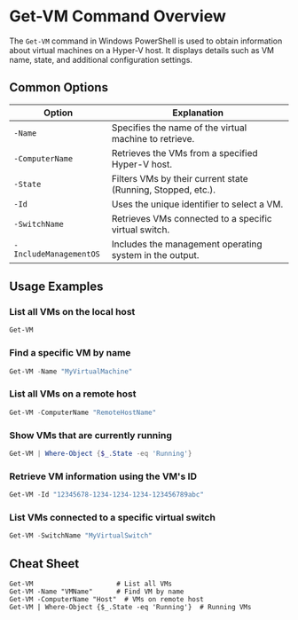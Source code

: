 # Get-VM Command Overview

The `Get-VM` command in Windows PowerShell is used to obtain information about virtual machines on a Hyper-V host. It displays details such as VM name, state, and additional configuration settings.

## Common Options

| Option                   | Explanation                                                                   |
|--------------------------|-------------------------------------------------------------------------------|
| `-Name`                  | Specifies the name of the virtual machine to retrieve.                        |
| `-ComputerName`          | Retrieves the VMs from a specified Hyper-V host.                              |
| `-State`                 | Filters VMs by their current state (Running, Stopped, etc.).                  |
| `-Id`                    | Uses the unique identifier to select a VM.                                    |
| `-SwitchName`            | Retrieves VMs connected to a specific virtual switch.                         |
| `-IncludeManagementOS`   | Includes the management operating system in the output.                       |

## Usage Examples

### List all VMs on the local host
```powershell
Get-VM
```

### Find a specific VM by name
```powershell
Get-VM -Name "MyVirtualMachine"
```

### List all VMs on a remote host
```powershell
Get-VM -ComputerName "RemoteHostName"
```

### Show VMs that are currently running
```powershell
Get-VM | Where-Object {$_.State -eq 'Running'}
```

### Retrieve VM information using the VM's ID
```powershell
Get-VM -Id "12345678-1234-1234-1234-123456789abc"
```

### List VMs connected to a specific virtual switch
```powershell
Get-VM -SwitchName "MyVirtualSwitch"
```

## Cheat Sheet

```plaintext
Get-VM                     # List all VMs
Get-VM -Name "VMName"      # Find VM by name
Get-VM -ComputerName "Host"  # VMs on remote host
Get-VM | Where-Object {$_.State -eq 'Running'}  # Running VMs
```
